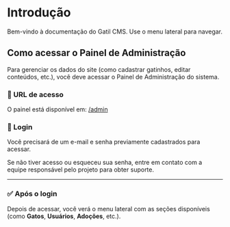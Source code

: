 # Introdução

Bem-vindo à documentação do Gatil CMS.
Use o menu lateral para navegar.

## Como acessar o Painel de Administração

Para gerenciar os dados do site (como cadastrar gatinhos, editar conteúdos, etc.), você deve acessar o Painel de Administração do sistema.

### 🧭 URL de acesso

O painel está disponível em: [/admin](https://www.gatildosresgatados.com/admin)  

### 🔐 Login

Você precisará de um e-mail e senha previamente cadastrados para acessar.

Se não tiver acesso ou esqueceu sua senha, entre em contato com a equipe responsável pelo projeto para obter suporte.

---

### ✅ Após o login

Depois de acessar, você verá o menu lateral com as seções disponíveis (como **Gatos**, **Usuários**, **Adoções**, etc.).

